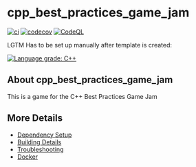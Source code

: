 # cpp_best_practices_game_jam

[![ci](https://github.com/mgerstmayr/cpp_best_practices_game_jam/actions/workflows/ci.yml/badge.svg)](https://github.com/mgerstmayr/cpp_best_practices_game_jam/actions/workflows/ci.yml)
[![codecov](https://codecov.io/gh/mgerstmayr/cpp_best_practices_game_jam/branch/main/graph/badge.svg)](https://codecov.io/gh/mgerstmayr/cpp_best_practices_game_jam)
[![CodeQL](https://github.com/mgerstmayr/cpp_best_practices_game_jam/actions/workflows/codeql-analysis.yml/badge.svg)](https://github.com/mgerstmayr/cpp_best_practices_game_jam/actions/workflows/codeql-analysis.yml)

LGTM Has to be set up manually after template is created:

[![Language grade: C++](https://img.shields.io/lgtm/grade/cpp/github/mgerstmayr/cpp_best_practices_game_jam)](https://lgtm.com/projects/g/mgerstmayr/cpp_best_practices_game_jam/context:cpp)

## About cpp_best_practices_game_jam
This is a game for the C++ Best Practices Game Jam 


## More Details

 * [Dependency Setup](README_dependencies.md)
 * [Building Details](README_building.md)
 * [Troubleshooting](README_troubleshooting.md)
 * [Docker](README_docker.md)
